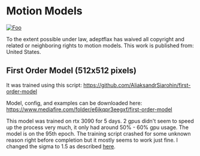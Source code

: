 # Motion Models



[![Foo](https://licensebuttons.net/p/zero/1.0/88x31.png)](http://creativecommons.org/publicdomain/zero/1.0/)

To the extent possible under law, adeptflax has waived all copyright and related or neighboring rights to motion models. This work is published from: United States.


## First Order Model (512x512 pixels)

It was trained using this script: https://github.com/AliaksandrSiarohin/first-order-model

Model, config, and examples can be downloaded here: https://www.mediafire.com/folder/e6ikqpr3eegxf/first-order-model

This model was trained on rtx 3090 for 5 days. 2 gpus didn't seem to speed up the process very much, it only had around 50% - 60% gpu usage. The model is on the 95th epoch. The training script crashed for some unknown reason right before completion but it mostly seems to work just fine. I changed the sigma to 1.5 as described [here](https://github.com/AliaksandrSiarohin/first-order-model/issues/20#issuecomment-600784060).

